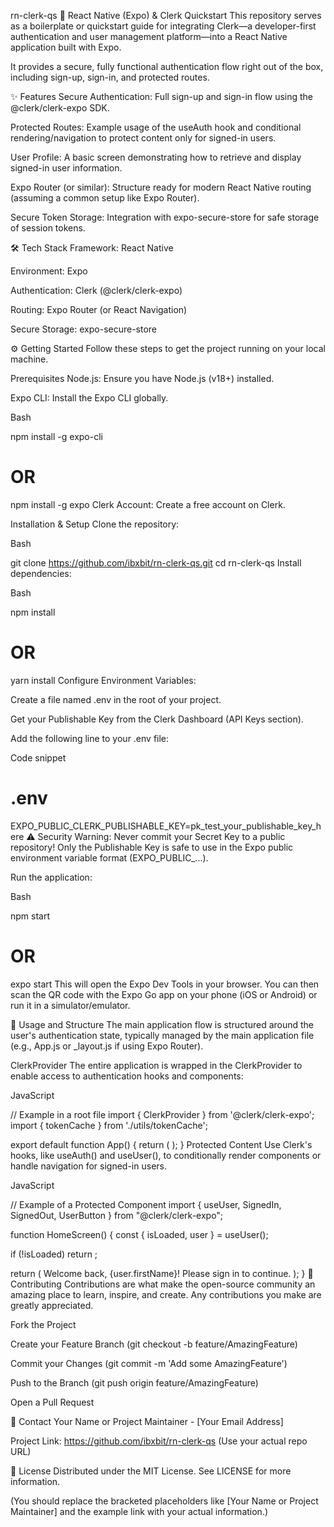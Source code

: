 rn-clerk-qs
🚀 React Native (Expo) & Clerk Quickstart
This repository serves as a boilerplate or quickstart guide for integrating Clerk—a developer-first authentication and user management platform—into a React Native application built with Expo.

It provides a secure, fully functional authentication flow right out of the box, including sign-up, sign-in, and protected routes.

✨ Features
Secure Authentication: Full sign-up and sign-in flow using the @clerk/clerk-expo SDK.

Protected Routes: Example usage of the useAuth hook and conditional rendering/navigation to protect content only for signed-in users.

User Profile: A basic screen demonstrating how to retrieve and display signed-in user information.

Expo Router (or similar): Structure ready for modern React Native routing (assuming a common setup like Expo Router).

Secure Token Storage: Integration with expo-secure-store for safe storage of session tokens.

🛠️ Tech Stack
Framework: React Native

Environment: Expo

Authentication: Clerk (@clerk/clerk-expo)

Routing: Expo Router (or React Navigation)

Secure Storage: expo-secure-store

⚙️ Getting Started
Follow these steps to get the project running on your local machine.

Prerequisites
Node.js: Ensure you have Node.js (v18+) installed.

Expo CLI: Install the Expo CLI globally.

Bash

npm install -g expo-cli
# OR
npm install -g expo
Clerk Account: Create a free account on Clerk.

Installation & Setup
Clone the repository:

Bash

git clone https://github.com/ibxbit/rn-clerk-qs.git
cd rn-clerk-qs
Install dependencies:

Bash

npm install
# OR
yarn install
Configure Environment Variables:

Create a file named .env in the root of your project.

Get your Publishable Key from the Clerk Dashboard (API Keys section).

Add the following line to your .env file:

Code snippet

# .env
EXPO_PUBLIC_CLERK_PUBLISHABLE_KEY=pk_test_your_publishable_key_here
⚠️ Security Warning: Never commit your Secret Key to a public repository! Only the Publishable Key is safe to use in the Expo public environment variable format (EXPO_PUBLIC_...).

Run the application:

Bash

npm start
# OR
expo start
This will open the Expo Dev Tools in your browser. You can then scan the QR code with the Expo Go app on your phone (iOS or Android) or run it in a simulator/emulator.

🧭 Usage and Structure
The main application flow is structured around the user's authentication state, typically managed by the main application file (e.g., App.js or _layout.js if using Expo Router).

ClerkProvider
The entire application is wrapped in the ClerkProvider to enable access to authentication hooks and components:

JavaScript

// Example in a root file
import { ClerkProvider } from '@clerk/clerk-expo';
import { tokenCache } from './utils/tokenCache';

export default function App() {
  return (
    <ClerkProvider 
      publishableKey={process.env.EXPO_PUBLIC_CLERK_PUBLISHABLE_KEY}
      tokenCache={tokenCache}
    >
      <InitialLayout />
    </ClerkProvider>
  );
}
Protected Content
Use Clerk's hooks, like useAuth() and useUser(), to conditionally render components or handle navigation for signed-in users.

JavaScript

// Example of a Protected Component
import { useUser, SignedIn, SignedOut, UserButton } from "@clerk/clerk-expo";

function HomeScreen() {
  const { isLoaded, user } = useUser();

  if (!isLoaded) return <ActivityIndicator />;

  return (
    <View>
      <SignedIn>
        <Text>Welcome back, {user.firstName}!</Text>
        <UserButton />
      </SignedIn>
      <SignedOut>
        <Text>Please sign in to continue.</Text>
      </SignedOut>
    </View>
  );
}
🤝 Contributing
Contributions are what make the open-source community an amazing place to learn, inspire, and create. Any contributions you make are greatly appreciated.

Fork the Project

Create your Feature Branch (git checkout -b feature/AmazingFeature)

Commit your Changes (git commit -m 'Add some AmazingFeature')

Push to the Branch (git push origin feature/AmazingFeature)

Open a Pull Request

📧 Contact
Your Name or Project Maintainer - [Your Email Address]

Project Link: https://github.com/ibxbit/rn-clerk-qs (Use your actual repo URL)

📜 License
Distributed under the MIT License. See LICENSE for more information.

(You should replace the bracketed placeholders like [Your Name or Project Maintainer] and the example link with your actual information.)